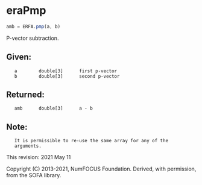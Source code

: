 # eraPmp

```js
amb = ERFA.pmp(a, b)
```

P-vector subtraction.

## Given:
```
   a        double[3]      first p-vector
   b        double[3]      second p-vector
```

## Returned:
```
   amb      double[3]      a - b
```

## Note:
```
   It is permissible to re-use the same array for any of the
   arguments.
```

This revision:  2021 May 11

Copyright (C) 2013-2021, NumFOCUS Foundation.
Derived, with permission, from the SOFA library.
